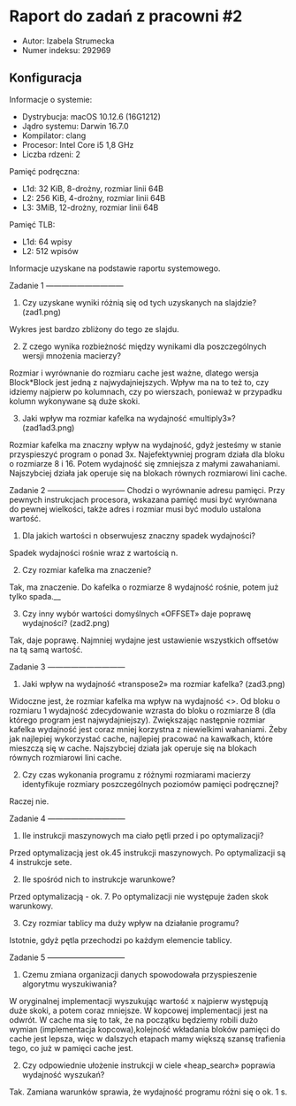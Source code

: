 # Raport do zadań z pracowni #2

 - Autor: Izabela Strumecka
 - Numer indeksu: 292969

Konfiguracja
---

Informacje o systemie:
 - Dystrybucja: macOS 10.12.6 (16G1212)
 - Jądro systemu: Darwin 16.7.0
 - Kompilator: clang
 - Procesor: Intel Core i5 1,8 GHz
 - Liczba rdzeni: 2

Pamięć podręczna:
 * L1d: 32 KiB, 8-drożny, rozmiar linii 64B
 * L2: 256 KiB, 4-drożny, rozmiar linii 64B
 * L3: 3MiB, 12-drożny, rozmiar linii 64B

Pamięć TLB:
 * L1d: 64 wpisy
 * L2: 512 wpisów

 Informacje uzyskane na podstawie raportu systemowego.

Zadanie 1
——————————

1. Czy uzyskane wyniki różnią się od tych uzyskanych na slajdzie? (zad1.png)

Wykres jest bardzo zbliżony do tego ze slajdu. 

2. Z czego wynika rozbieżność między wynikami dla poszczególnych wersji mnożenia macierzy?

Rozmiar i wyrównanie do rozmiaru cache jest ważne, dlatego wersja Block*Block jest jedną z najwydajniejszych. Wpływ ma na to też to, czy idziemy najpierw po kolumnach, czy po wierszach, ponieważ w przypadku kolumn wykonywane są duże skoki.

3. Jaki wpływ ma rozmiar kafelka na wydajność «multiply3»? (zad1ad3.png)

Rozmiar kafelka ma znaczny wpływ na wydajność, gdyż jesteśmy w stanie przyspieszyć program o ponad 3x. Najefektywniej program działa dla bloku o rozmiarze 8 i 16. Potem wydajność się zmniejsza z małymi zawahaniami. Najszybciej działa jak operuje się na blokach równych rozmiarowi lini cache.



Zadanie 2
——————————
Chodzi o wyrównanie adresu pamięci.
Przy pewnych instrukcjach procesora, wskazana pamięć musi być wyrównana do pewnej wielkości, także adres i rozmiar musi być modulo ustalona wartość. 

1. Dla jakich wartości n obserwujesz znaczny spadek wydajności?

Spadek wydajności rośnie wraz z wartością n.


2. Czy rozmiar kafelka ma znaczenie?

Tak, ma znaczenie. Do kafelka o rozmiarze 8 wydajność rośnie, potem już tylko spada.__


3. Czy inny wybór wartości domyślnych «OFFSET» daje poprawę wydajności? (zad2.png)

Tak, daje poprawę. Najmniej wydajne jest ustawienie wszystkich offsetów na tą samą wartość.

Zadanie 3
——————————

1. Jaki wpływ na wydajność «transpose2» ma rozmiar kafelka? (zad3.png)


Widoczne jest, że rozmiar kafelka ma wpływ na wydajność <<transpose2>>. Od bloku o rozmiaru 1 wydajność zdecydowanie wzrasta do bloku o rozmiarze 8 (dla którego program jest najwydajniejszy). Zwiększając następnie rozmiar kafelka wydajność jest coraz mniej korzystna z niewielkimi wahaniami. Żeby jak najlepiej wykorzystać cache, najlepiej pracować na kawałkach, które mieszczą się w cache. Najszybciej działa jak operuje się na blokach równych rozmiarowi lini cache.


2. Czy czas wykonania programu z różnymi rozmiarami macierzy identyfikuje rozmiary poszczególnych poziomów pamięci podręcznej? 

Raczej nie.

Zadanie 4
——————————

1. Ile instrukcji maszynowych ma ciało pętli przed i po optymalizacji?

Przed optymalizacją jest ok.45 instrukcji maszynowych. Po optymalizacji są 4 instrukcje sete.

2. Ile spośród nich to instrukcje warunkowe?

Przed optymalizacją - ok. 7. Po optymalizacji nie występuje żaden skok warunkowy.

3. Czy rozmiar tablicy ma duży wpływ na działanie programu?

Istotnie, gdyż pętla przechodzi po każdym elemencie tablicy. 

Zadanie 5
——————————
 
1. Czemu zmiana organizacji danych spowodowała przyspieszenie algorytmu wyszukiwania? 

W oryginalnej implementacji wyszukując wartość x najpierw występują duże skoki, a potem coraz mniejsze. W kopcowej implementacji jest na odwrót. W cache ma się to tak, że na początku będziemy robili dużo wymian (implementacja kopcowa),kolejność wkładania bloków pamięci do cache jest lepsza, więc w dalszych etapach mamy większą szansę trafienia tego, co już w pamięci cache jest. 

2. Czy odpowiednie ułożenie instrukcji w ciele «heap_search» poprawia wydajność wyszukań?

Tak. Zamiana  warunków sprawia, że wydajność programu różni się o ok. 1 s.
			